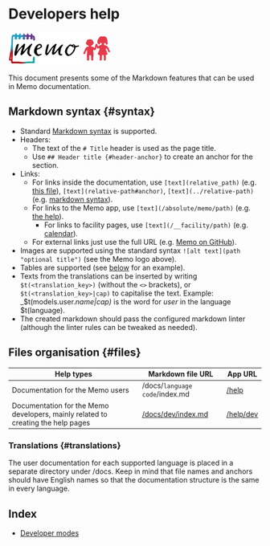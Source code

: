 # Developers help

![Memo logo](memo_logo.png "Memo logo")

This document presents some of the Markdown features that can be used in Memo documentation.

## Markdown syntax {#syntax}

- Standard [Markdown syntax](https://commonmark.org/help/) is supported.
- Headers:
  - The text of the `# Title` header is used as the page title.
  - Use `## Header title {#header-anchor}` to create an anchor for the section.
- Links:
  - For links inside the documentation, use `[text](relative_path)` (e.g. [this file](index)), `[text](relative-path#anchor)`, `[text](../relative-path)` (e.g. [markdown syntax](../dev/index#syntax)).
  - For links to the Memo app, use `[text](/absolute/memo/path)` (e.g. [the help](/help)).
    - For links to facility pages, use `[text](/__facility/path)` (e.g. [calendar](/__facility/calendar)).
  - For external links just use the full URL (e.g. [Memo on GitHub](https://github.com/mblajek/Memo/)).
- Images are supported using the standard syntax `![alt text](path "optional title")` (see the Memo logo above).
- Tables are supported (see [below](#files) for an example).
- Texts from the translations can be inserted by writing `$t(<translation_key>)` (without the `<>` brackets), or `$t(<translation_key>|cap)` to capitalise the text.
  Example: _$t(models.user._name|cap)_ is the word for _user_ in the language $t(language).
- The created markdown should pass the configured markdown linter (although the linter rules can be tweaked as needed).

## Files organisation {#files}

| Help types                                                                       | Markdown file URL                        | App URL                |
| -------------------------------------------------------------------------------- | ---------------------------------------- | ---------------------- |
| Documentation for the Memo users                                                 | /docs/`language code`/index.md           | [/help](/help)         |
| Documentation for the Memo developers, mainly related to creating the help pages | [/docs/dev/index.md](/docs/dev/index.md) | [/help/dev](/help/dev) |

### Translations {#translations}

The user documentation for each supported language is placed in a separate directory under /docs. Keep in mind that file names and anchors should have English names so that the documentation structure is the same in every language.

## Index

- [Developer modes](developer-modes)
